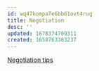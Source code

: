 ```yaml
---
id: wq47kompa7e6bb61ovt4rug
title: Negotiation
desc: ''
updated: 1678374709311
created: 1658763383237
---
```

[Negotiation tips](https://docs.google.com/document/d/1JIUyI-aGgK6x5arfvcOLgddqenLGEyvAd4OcJvc-B2Q/edit?usp=share_link)